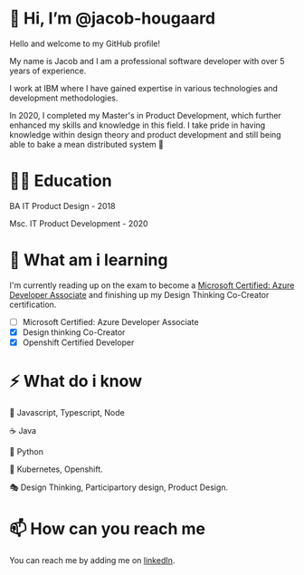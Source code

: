 # 👋 Hi, I’m @jacob-hougaard
Hello and welcome to my GitHub profile! 

My name is Jacob and I am a professional software developer with over 5 years of experience. 

I work at IBM where I have gained expertise in various technologies and development methodologies. 

In 2020, I completed my Master's in Product Development, which further enhanced my skills and knowledge in this field. I take pride in having knowledge within design theory and product development and still being able to bake a mean distributed system 💪

# 👨‍🎓 Education
BA IT Product Design - 2018

Msc. IT Product Development - 2020

# 🌱 What am i learning
I'm currently reading up on the exam to become a [Microsoft Certified: Azure Developer Associate](https://learn.microsoft.com/en-us/certifications/azure-developer/) and finishing up my Design Thinking Co-Creator certification.

- [ ] Microsoft Certified: Azure Developer Associate
- [X] Design thinking Co-Creator
- [X] Openshift Certified Developer 

# ⚡ What do i know
🤠 Javascript, Typescript, Node 

☕ Java

🐍 Python

🚀 Kubernetes, Openshift.

🎭 Design Thinking, Participartory design, Product Design.

# 📫 How can you reach me
You can reach me by adding me on [linkedIn](https://www.linkedin.com/in/jacob-hougaard-bennedsen). 
